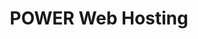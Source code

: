---
title: POWER Web Hosting
published: true
slug: web-power
sections: 'Getting started, Node.js, Python, Ruby'
---